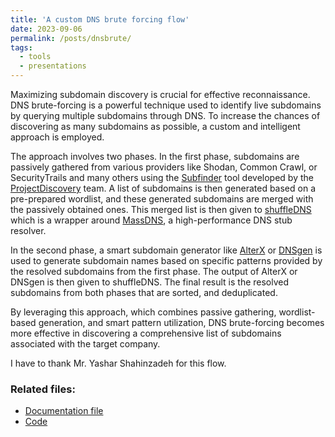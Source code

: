 ```yaml
---
title: 'A custom DNS brute forcing flow'
date: 2023-09-06
permalink: /posts/dnsbrute/
tags:
  - tools
  - presentations
---
```

Maximizing subdomain discovery is crucial for effective reconnaissance. DNS brute-forcing is a powerful technique used to identify live subdomains by querying multiple subdomains through DNS. To increase the chances of discovering as many subdomains as possible, a custom and intelligent approach is employed.

The approach involves two phases. In the first phase, subdomains are passively gathered from various providers like Shodan, Common Crawl, or SecurityTrails and many others using the [Subfinder](https://github.com/projectdiscovery/subfinder) tool developed by the [ProjectDiscovery](https://projectdiscovery.io/) team. A list of subdomains is then generated based on a pre-prepared wordlist, and these generated subdomains are merged with the passively obtained ones. This merged list is then given to [shuffleDNS](https://github.com/projectdiscovery/shuffledns) which is a wrapper around [MassDNS](https://github.com/blechschmidt/massdns), a high-performance DNS stub resolver. 

In the second phase, a smart subdomain generator like [AlterX](https://github.com/projectdiscovery/alterx) or [DNSgen](https://github.com/ProjectAnte/dnsgen) is used to generate subdomain names based on specific patterns provided by the resolved subdomains from the first phase. The output of AlterX or DNSgen is then given to shuffleDNS. The final result is the resolved subdomains from both phases that are sorted, and deduplicated.

By leveraging this approach, which combines passive gathering, wordlist-based generation, and smart pattern utilization, DNS brute-forcing becomes more effective in discovering a comprehensive list of subdomains associated with the target company.

I have to thank Mr. Yashar Shahinzadeh for this flow.

### Related files:
* [Documentation file](https://0xGwyn.github.io/files/dnsbrute/documentation.pdf)
* [Code](https://github.com/0xGwyn/ResolveRaptor)